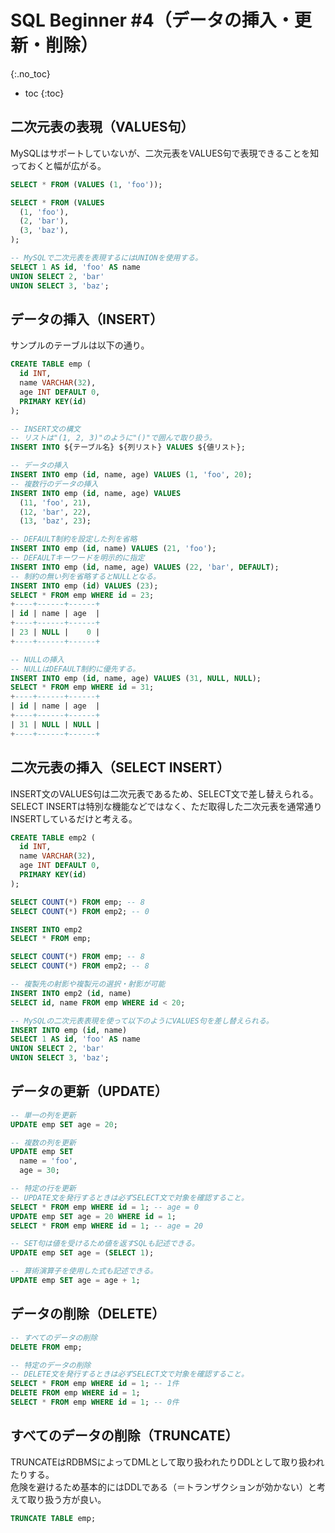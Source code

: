 # SQL Beginner #4（データの挿入・更新・削除）
{:.no_toc}

* toc
{:toc}

## 二次元表の表現（VALUES句）
MySQLはサポートしていないが、二次元表をVALUES句で表現できることを知っておくと幅が広がる。

```sql
SELECT * FROM (VALUES (1, 'foo'));

SELECT * FROM (VALUES
  (1, 'foo'),
  (2, 'bar'),
  (3, 'baz'),
);

-- MySQLで二次元表を表現するにはUNIONを使用する。
SELECT 1 AS id, 'foo' AS name
UNION SELECT 2, 'bar'
UNION SELECT 3, 'baz';
```

## データの挿入（INSERT）
サンプルのテーブルは以下の通り。
```sql
CREATE TABLE emp (
  id INT,
  name VARCHAR(32),
  age INT DEFAULT 0,
  PRIMARY KEY(id)
);
```

```sql
-- INSERT文の構文
-- リストは"(1, 2, 3)"のように"()"で囲んで取り扱う。
INSERT INTO ${テーブル名} ${列リスト} VALUES ${値リスト};

-- データの挿入
INSERT INTO emp (id, name, age) VALUES (1, 'foo', 20);
-- 複数行のデータの挿入
INSERT INTO emp (id, name, age) VALUES
  (11, 'foo', 21),
  (12, 'bar', 22),
  (13, 'baz', 23);

-- DEFAULT制約を設定した列を省略
INSERT INTO emp (id, name) VALUES (21, 'foo');
-- DEFAULTキーワードを明示的に指定
INSERT INTO emp (id, name, age) VALUES (22, 'bar', DEFAULT);
-- 制約の無い列を省略するとNULLとなる。
INSERT INTO emp (id) VALUES (23);
SELECT * FROM emp WHERE id = 23;
+----+------+------+
| id | name | age  |
+----+------+------+
| 23 | NULL |    0 |
+----+------+------+

-- NULLの挿入
-- NULLはDEFAULT制約に優先する。
INSERT INTO emp (id, name, age) VALUES (31, NULL, NULL);
SELECT * FROM emp WHERE id = 31;
+----+------+------+
| id | name | age  |
+----+------+------+
| 31 | NULL | NULL |
+----+------+------+
```

## 二次元表の挿入（SELECT INSERT）
INSERT文のVALUES句は二次元表であるため、SELECT文で差し替えられる。  
SELECT INSERTは特別な機能などではなく、ただ取得した二次元表を通常通りINSERTしているだけと考える。

```sql
CREATE TABLE emp2 (
  id INT,
  name VARCHAR(32),
  age INT DEFAULT 0,
  PRIMARY KEY(id)
);

SELECT COUNT(*) FROM emp; -- 8
SELECT COUNT(*) FROM emp2; -- 0

INSERT INTO emp2
SELECT * FROM emp;

SELECT COUNT(*) FROM emp; -- 8
SELECT COUNT(*) FROM emp2; -- 8

-- 複製先の射影や複製元の選択・射影が可能
INSERT INTO emp2 (id, name)
SELECT id, name FROM emp WHERE id < 20;

-- MySQLの二次元表表現を使って以下のようにVALUES句を差し替えられる。
INSERT INTO emp (id, name)
SELECT 1 AS id, 'foo' AS name
UNION SELECT 2, 'bar'
UNION SELECT 3, 'baz';
```

## データの更新（UPDATE）
```sql
-- 単一の列を更新
UPDATE emp SET age = 20;

-- 複数の列を更新
UPDATE emp SET
  name = 'foo',
  age = 30;

-- 特定の行を更新
-- UPDATE文を発行するときは必ずSELECT文で対象を確認すること。
SELECT * FROM emp WHERE id = 1; -- age = 0
UPDATE emp SET age = 20 WHERE id = 1;
SELECT * FROM emp WHERE id = 1; -- age = 20

-- SET句は値を受けるため値を返すSQLも記述できる。
UPDATE emp SET age = (SELECT 1);

-- 算術演算子を使用した式も記述できる。
UPDATE emp SET age = age + 1;
```

## データの削除（DELETE）
```sql
-- すべてのデータの削除
DELETE FROM emp;

-- 特定のデータの削除
-- DELETE文を発行するときは必ずSELECT文で対象を確認すること。
SELECT * FROM emp WHERE id = 1; -- 1件
DELETE FROM emp WHERE id = 1;
SELECT * FROM emp WHERE id = 1; -- 0件
```

## すべてのデータの削除（TRUNCATE）
TRUNCATEはRDBMSによってDMLとして取り扱われたりDDLとして取り扱われたりする。  
危険を避けるため基本的にはDDLである（＝トランザクションが効かない）と考えて取り扱う方が良い。

```sql
TRUNCATE TABLE emp;
```

